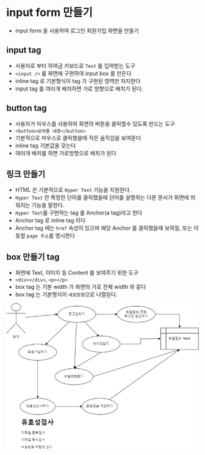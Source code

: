 # input form 만들기

- input form 을 사용하여 로그인 회원가입 화면을 만들기

## input tag

- 사용자로 부터 하여금 키보드로 `Text` 를 입력받는 도구
- `<input />` 를 화면에 구현하여 input box 를 만든다
- inline tag 로 기본형식이 tag 가 구현된 영역만 차지한다
- input tag 를 여러개 배치하면 가로 방향으로 배치가 된다.

## button tag

- 사용자가 마우스를 사용하여 화면의 버튼을 클릭할수 있도록 만드는 도구
- `<button>보여줄 내용</button>`
- 기본적으로 마우스로 클릭했을때 작은 움직임을 보여준다
- inline tag 기본값을 갖는다
- 여러개 배치를 하면 가로방향으로 배치가 된다

## 링크 만들기

- HTML 은 기본적으로 `Hyper Text` 기능을 지원한다.
- `Hyper Text` 란 특정한 단어를 클릭했을때 단어를 설명하는 다른 문서가 화면에 띄워지는 기능을 말한다.
- `Hyper Text`를 구현하는 tag 를 Anchor(a tag)라고 한다
- Anchor tag 로 inline tag 이다
- Anchor tag 에는 `href` 속성이 있으며 해당 Anchor 를 클릭했을때 보여질, 또는 이동할 `page 주소`를 명시한다

## box 만들기 tag

- 화면에 Text, 이미지 등 Content 를 보여주기 위한 도구
- `<div></div>`, `<p></p>`
- box tag 는 기본 width 가 화면의 가로 전체 width 와 같다
- box tag 는 기본형식이 `세로방향`으로 나열된다.

![Use Case](회원가입_로그인.drawio.png)
